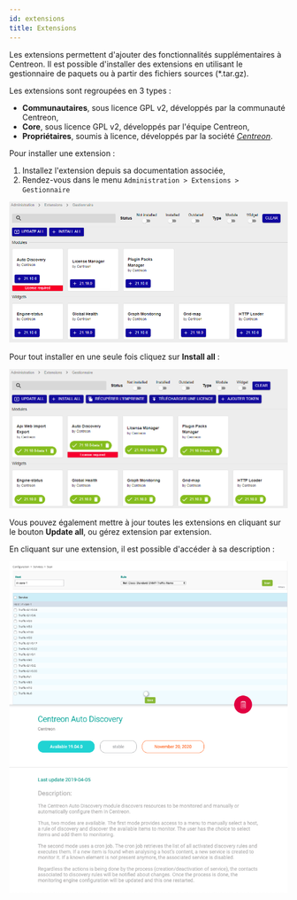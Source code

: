 ```yaml
---
id: extensions
title: Extensions
---
```


Les extensions permettent d'ajouter des fonctionnalités supplémentaires à
Centreon. Il est possible d'installer des extensions en utilisant le
gestionnaire de paquets ou à partir des fichiers sources (\*.tar.gz).

Les extensions sont regroupées en 3 types :

- **Communautaires**, sous licence GPL v2, développés par la communauté
Centreon,
- **Core**, sous licence GPL v2, développés par l'équipe Centreon,
- **Propriétaires**, soumis à licence, développés par la société
*[Centreon](http://www.centreon.com)*.

Pour installer une extension :

1. Installez l'extension depuis sa documentation associée,
2. Rendez-vous dans le menu `Administration > Extensions > Gestionnaire`

![image](../assets/administration/install-imp-1.png)

Pour tout installer en une seule fois cliquez sur **Install all** :

![image](../assets/administration/install-imp-2.png)

Vous pouvez également mettre à jour toutes les extensions en cliquant sur le
bouton **Update all**, ou gérez extension par extension.

En cliquant sur une extension, il est possible d'accéder à sa description :

![image](../assets/administration/extension-popin.png)
